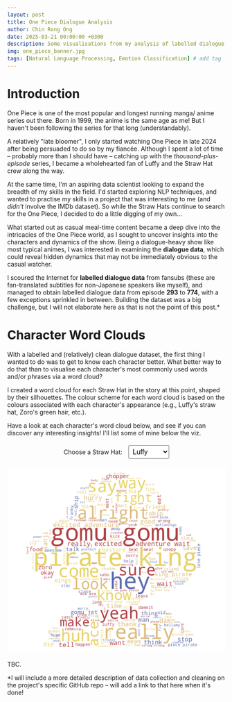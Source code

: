 ```yaml
---
layout: post
title: One Piece Dialogue Analysis
author: Chin Rong Ong
date: 2025-03-21 00:00:00 +0300
description: Some visualisations from my analysis of labelled dialogue data in One Piece
img: one_piece_banner.jpg
tags: [Natural Language Processing, Emotion Classification] # add tag
---
```


<script src="https://d3js.org/d3.v7.min.js"></script>

# Introduction

One Piece is one of the most popular and longest running manga/ anime series out there. Born in 1999, the anime is the same age as me! But I haven't been following the series for that long (understandably). 

A relatively "late bloomer", I only started watching One Piece in late 2024 after being persuaded to do so by my fiancée. Although I spent a lot of time &ndash; probably more than I should have &ndash; catching up with the *thousand-plus-episode* series, I became a wholehearted fan of Luffy and the Straw Hat crew along the way. 

At the same time, I'm an aspiring data scientist looking to expand the breadth of my skills in the field. I'd started exploring NLP techniques, and wanted to practise my skills in a project that was interesting to me (and *didn't* involve the IMDb dataset). So while the Straw Hats continue to search for the One Piece, I decided to do a little digging of my own...

What started out as casual meal-time content became a deep dive into the intricacies of the One Piece world, as I sought to uncover insights into the characters and dynamics of the show. Being a dialogue-heavy show like most typical animes, I was interested in examining the **dialogue data**, which could reveal hidden dynamics that may not be immediately obvious to the casual watcher. 

I scoured the Internet for **labelled dialogue data** from fansubs (these are fan-translated subtitles for non-Japanese speakers like myself), and managed to obtain labelled dialogue data from episode **293** to **774**, with a few exceptions sprinkled in between. Building the dataset was a big challenge, but I will not elaborate here as that is not the point of this post.* 

# Character Word Clouds

With a labelled and (relatively) clean dialogue dataset, the first thing I wanted to do was to get to know each character better. What better way to do that than to visualise each character's most commonly used words and/or phrases via a word cloud?

I created a word cloud for each Straw Hat in the story at this point, shaped by their silhouettes. The colour scheme for each word cloud is based on the colours associated with each character's appearance (e.g., Luffy's straw hat, Zoro's green hair, etc.).

Have a look at each character's word cloud below, and see if you can discover any interesting insights! I'll list some of mine below the viz.

<div id="wordcloud_viz">
  <label for="characterSelect">Choose a Straw Hat:</label>
  <select id="characterSelect" onchange="updateWordCloud()">
    <option value="luffy">Luffy</option>
    <option value="zoro">Zoro</option>
    <option value="nami">Nami</option>
    <option value="sanji">Sanji</option>
    <option value="usopp">Usopp</option>
    <option value="chopper">Chopper</option>
    <option value="robin">Robin</option>
    <option value="franky">Franky</option>
    <option value="brook">Brook</option>
    <!-- Add more characters as needed -->
  </select>
  <div id="wordcloud_container">
    <img id="wordcloud_image" src="/assets/img/wordclouds/luffy_wc.png" alt="luffy's word cloud" style="max-width: 100%;">
  </div>
</div>

<script>
  function updateWordCloud() {
    const select = document.getElementById("characterSelect");
    const character = select.value;
    const img = document.getElementById("wordcloud_image");
    img.src = `/assets/img/wordclouds/${character}_wc.png`;
    img.alt = `${character}'s word cloud`;
  }
</script>

<style>
  #wordcloud_viz {
    margin: 20px 0;
    text-align: center;
  }
  #characterSelect {
    font-size: 16px;
    padding: 5px;
    margin-left: 10px;
  }
  #wordcloud_container {
    margin-top: 20px;
  }
</style>

TBC.

<div id="my_dataviz"></div>
<script src="/viz_files/emotion_viz.js"></script>

*I will include a more detailed description of data collection and cleaning on the project's specific GitHub repo &ndash; will add a link to that here when it's done!